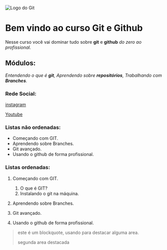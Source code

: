 ![Logo do Git](https://cdn-icons-png.flaticon.com/128/9168/9168210.png)
# Bem vindo ao curso Git e Github
Nesse curso você vai dominar tudo sobre **git** e **github** _do zero ao profissional._ 

## Módulos:
_Entendendo o que é **git**, Aprendendo sobre **repositórios**, Trabalhando com **Branches**._


### Rede Social:
 
[instagram](https://instragam.com/sujeitoprogramador)

[Youtube](https://youtube.com/c/sujeitoprogramador)

### Listas não ordenadas:

* Começando com GIT.
* Aprendendo sobre Branches.
* Git avançado.
* Usando o github de forma profissional.

### Listas ordenadas:

1. Começando com GIT.
    1. O que é GIT?
    2. Instalando o git na máquina.
    
2. Aprendendo sobre Branches.
3. Git avançado.
4. Usando o github de forma profissional.

>este é um blockquote, usando para destacar alguma area.
>
>segunda area destacada